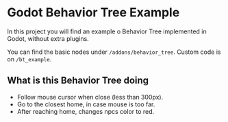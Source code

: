# Godot Behavior Tree Example

In this project you will find an example o Behavior Tree implemented in Godot, without extra plugins.

You can find the basic nodes under `/addons/behavior_tree`. Custom code is on `/bt_example`.


## What is this Behavior Tree doing

- Follow mouse cursor when close (less than 300px).
- Go to the closest home, in case mouse is too far.
- After reaching home, changes npcs color to red.

